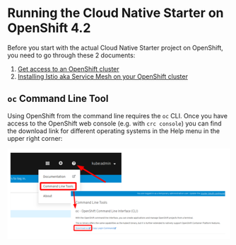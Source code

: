# Running the Cloud Native Starter on OpenShift 4.2

Before you start with the actual Cloud Native Starter project on OpenShift, you need to go through these 2 documents:

1. [Get access to an OpenShift cluster](OS4Cluster.md)
2. [Installing Istio aka Service Mesh on your OpenShift cluster](OS4ServiceMesh.md)


## `oc` Command Line Tool

Using OpenShift from the command line requires the `oc` CLI. Once you have access to the OpenShift web console (e.g. with `crc console`) you can find the download link for different operating systems in the Help menu in the upper right corner:

![Get oc CLI](../images/get-oc-cli.png)









 